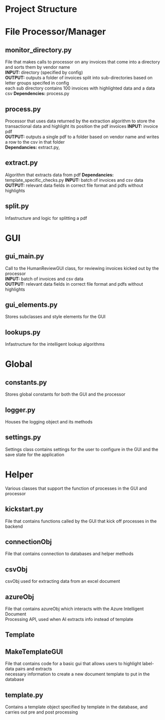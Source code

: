 # Project Structure

# File Processor/Manager

## monitor_directory.py
File that makes calls to processor on any invoices that come into a directory and sorts them by vendor name \
**INPUT:** directory (specified by config)\
**OUTPUT:** outputs a folder of invoices split into sub-directories based on letter groups specifed in config \
each sub directory contains 100 invoices with highlighted data and a data csv
**Dependencies:** process.py

## process.py
Processor that uses data returned by the extraction algorithm to store the transactional data and highlight its position the pdf invoices
**INPUT:** invoice pdf\
**OUTPUT:** outputs a single pdf to a folder based on vendor name and writes a row 
to the csv in that folder\
**Dependancies:** extract.py,

## extract.py
Algorithm that extracts data from pdf
**Dependancies:** template_specific_checks.py
**INPUT:** batch of invoices and csv data\
**OUTPUT:** relevant data fields in correct file format and pdfs without highlights

## split.py
Infastructure and logic for splitting a pdf


# GUI


## gui_main.py
Call to the HumanReviewGUI class, for reviewing invoices kicked out by the processor\
**INPUT:** batch of invoices and csv data\
**OUTPUT:** relevant data fields in correct file format and pdfs without highlights

## gui_elements.py 
Stores subclasses and style elements for the GUI 

## lookups.py
Infastructure for the intelligent lookup algorithms

# Global

## constants.py
Stores  global constants for both the GUI and the processor

## logger.py 
Houses the logging object and its methods

## settings.py
Settings class contains settings for the user to configure in the GUI and the save state for the application

# Helper
Various classes that support the function of processes in the GUI and processor

## kickstart.py
File that contains functions called by the GUI that kick off processes in the backend

## connectionObj
File that contains connection to databases and helper methods

## csvObj
csvObj used for extracting data from an excel document

## azureObj
File that contains azureObj which interacts with the Azure Intelligent Document\
Processing API, used when AI extracts info instead of template


## Template

## MakeTemplateGUI
File that contains code for a basic gui that allows users to highlight label-data pairs and extracts\
necessary information to create a new document template to put in the database

## template.py
Contains a template object specified by template in the database, and carries out pre and post processing
